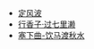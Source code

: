 - [定风波](/生活漫谈/诗词/%23%E5%AE%9A%E9%A3%8E%E6%B3%A2.md)
- [行香子·过七里濑](/生活漫谈/诗词/%23%E8%A1%8C%E9%A6%99%E5%AD%90%C2%B7%E8%BF%87%E4%B8%83%E9%87%8C%E6%BF%91.md)
- [塞下曲-饮马渡秋水](/生活漫谈/诗词/%E5%A1%9E%E4%B8%8B%E6%9B%B2-%E9%A5%AE%E9%A9%AC%E6%B8%A1%E7%A7%8B%E6%B0%B4.md)